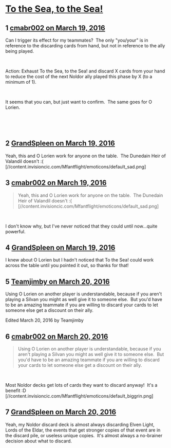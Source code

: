 # [To the Sea, to the Sea!](https://community.fantasyflightgames.com/topic/206094-to-the-sea-to-the-sea/)

## 1 [cmabr002 on March 19, 2016](https://community.fantasyflightgames.com/topic/206094-to-the-sea-to-the-sea/?do=findComment&comment=2113030)

Can I trigger its effect for my teammates?  The only "you/your" is in reference to the discarding cards from hand, but not in reference to the ally being played.

 

Action: Exhaust To the Sea, to the Sea! and discard X cards from your hand to reduce the cost of the next Noldor ally played this phase by X (to a minimum of 1).

 

It seems that you can, but just want to confirm.  The same goes for O Lorien.

 

 

## 2 [GrandSpleen on March 19, 2016](https://community.fantasyflightgames.com/topic/206094-to-the-sea-to-the-sea/?do=findComment&comment=2113036)

Yeah, this and O Lorien work for anyone on the table.  The Dunedain Heir of Valandil doesn't :( [//content.invisioncic.com/Mfantflight/emoticons/default_sad.png]

## 3 [cmabr002 on March 19, 2016](https://community.fantasyflightgames.com/topic/206094-to-the-sea-to-the-sea/?do=findComment&comment=2113041)

> Yeah, this and O Lorien work for anyone on the table.  The Dunedain Heir of Valandil doesn't :( [//content.invisioncic.com/Mfantflight/emoticons/default_sad.png]

 

I don't know why, but I've never noticed that they could until now...quite powerful.

## 4 [GrandSpleen on March 19, 2016](https://community.fantasyflightgames.com/topic/206094-to-the-sea-to-the-sea/?do=findComment&comment=2113042)

I knew about O Lorien but I hadn't noticed that To the Sea! could work across the table until you pointed it out, so thanks for that!

## 5 [Teamjimby on March 20, 2016](https://community.fantasyflightgames.com/topic/206094-to-the-sea-to-the-sea/?do=findComment&comment=2113313)

Using O Lorien on another player is understandable, because if you aren't playing a Silvan you might as well give it to someone else.  But you'd have to be an amazing teammate if you are willing to discard your cards to let someone else get a discount on their ally. 

Edited March 20, 2016 by Teamjimby

## 6 [cmabr002 on March 20, 2016](https://community.fantasyflightgames.com/topic/206094-to-the-sea-to-the-sea/?do=findComment&comment=2113359)

> Using O Lorien on another player is understandable, because if you aren't playing a Silvan you might as well give it to someone else.  But you'd have to be an amazing teammate if you are willing to discard your cards to let someone else get a discount on their ally. 

 

Most Noldor decks get lots of cards they want to discard anyway!  It's a benefit :D [//content.invisioncic.com/Mfantflight/emoticons/default_biggrin.png]

## 7 [GrandSpleen on March 20, 2016](https://community.fantasyflightgames.com/topic/206094-to-the-sea-to-the-sea/?do=findComment&comment=2113372)

Yeah, my Noldor discard deck is almost always discarding Elven Light, Lords of the Eldar, the events that get stronger copies of that event are in the discard pile, or useless unique copies.  It's almost always a no-brainer decision about what to discard.

